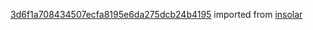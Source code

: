 [3d6f1a708434507ecfa8195e6da275dcb24b4195](https://github.com/insolar/insolar/commit/3d6f1a708434507ecfa8195e6da275dcb24b4195) imported from [insolar](https://github.com/insolar/insolar)
